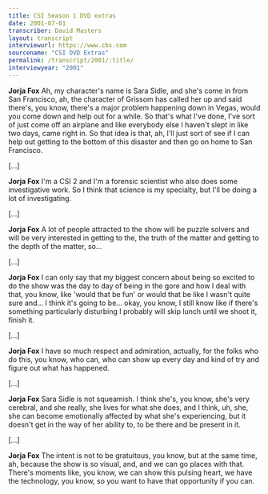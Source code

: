 ```yaml
---
title: CSI Season 1 DVD extras
date: 2001-07-01
transcriber: David Masters
layout: transcript
interviewurl: https://www.cbs.com
sourcename: "CSI DVD Extras"
permalink: /transcript/2001/:title/
interviewyear: "2001"
---
```


**Jorja Fox** Ah, my character's name is Sara Sidle, and she's come in from San Francisco, ah, the character of Grissom has called her up and said there's, you know, there's a major problem happening down in Vegas, would you come down and help out for a while. So that's what I've done, I've sort of just come off an airplane and like everybody else I haven't slept in like two days, came right in. So that idea is that, ah, I'll just sort of see if I can help out getting to the bottom of this disaster and then go on home to San Francisco.

[...]

**Jorja Fox** I'm a CSI 2 and I'm a forensic scientist who also does some investigative work. So I think that science is my specialty, but I'll be doing a lot of investigating.

[...]

**Jorja Fox** A lot of people attracted to the show will be puzzle solvers and will be very interested in getting to the, the truth of the matter and getting to the depth of the matter, so...

[...]

**Jorja Fox** I can only say that my biggest concern about being so excited to do the show was the day to day of being in the gore and how I deal with that, you know, like 'would that be fun' or would that be like I wasn't quite sure and... I think it's going to be... okay, you know, I still know like if there's something particularly disturbing I probably will skip lunch until we shoot it, finish it.

[...]

**Jorja Fox** I have so much respect and admiration, actually, for the folks who do this, you know, who can, who can show up every day and kind of try and figure out what has happened.

[...]

**Jorja Fox** Sara Sidle is not squeamish. I think she's, you know, she's very cerebral, and she really, she lives for what she does, and I think, uh, she, she can become emotionally affected by what she's experiencing, but it doesn't get in the way of her ability to, to be there and be present in it.

[...]

**Jorja Fox** The intent is not to be gratuitous, you know, but at the same time, ah, because the show is so visual, and, and we can go places with that. There's moments like, you know, we can show this pulsing heart, we have the technology, you know, so you want to have that opportunity if you can.
